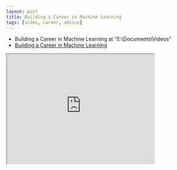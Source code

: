 ```yaml
---
layout: post
title: Building a Career in Machine Learning
tags: [video, career, advice]
---
```


- Building a Career in Machine Learning at "E:\Documents\Videos"
- [Building a Career in Machine Learning](https://www.youtube.com/watch?v=4kiHsIaK9_w)

<!--more-->

<iframe width="80%" height="300px" src="https://www.youtube.com/embed/4kiHsIaK9_w">
</iframe>
